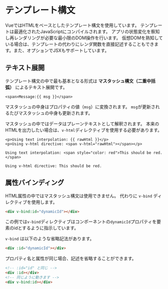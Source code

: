 # テンプレート構文
VueではHTMLをベースとしたテンプレート構文を使用しています。
テンプレートは最適化されたJavaScriptにコンパイルされます。
アプリの状態変化を察知し再レンダリングが必要な最小限のDOM操作を行います。
仮想DOMを熟知している場合は、テンプレートの代わりにレンダ関数を直接記述することもできます。また、オプションでJSXもサポートしています。

## テキスト展開
テンプレート構文の中で最も基本となる形式は __マスタッシュ構文（二重中括弧）__ によるテキスト展開です。

```html:template
<span>Message:{{ msg }}</span>
```

マスタッシュの中身はプロパティの値（`msg`）に変換されます。
`msg`が更新されるたびマスタッシュの中身も更新されます。

マスタッシュの中ではデータはプレーンテキストとして解釈されます。
本来のHTMLを出力したい場合は、`v-html`ディレクティブを使用する必要があります。

```html:template
<p>Using text interpolation: {{ rawHtml }}</p>
<p>Using v-html directive: <span v-html="rawHtml"></span></p>
```

```
Using text interpolation: <span style="color: red">This should be red.</span>

Using v-html directive: This should be red.
```

## 属性バインディング
HTML属性の中ではマスタッシュ構文は使用できません。
代わりに `v-bind` ディレクティブを使用します。

```html
<div v-bind:id="dynamicId"></div>
```
この例では`v-bind`ディレクティブはコンポーネントの`dynamicId`プロパティを要素のidとするように指示しています。

`v-bind` は以下のような省略記法があります。

```html
<div :id="dynamicId"></div>
```

プロパティ名と属性が同じ場合、記述を省略することができます。

```html
<!-- :id="id" と同じ -->
<div :id></div>
<!-- 同じように動きます -->
<div v-bind:id></div>
```

